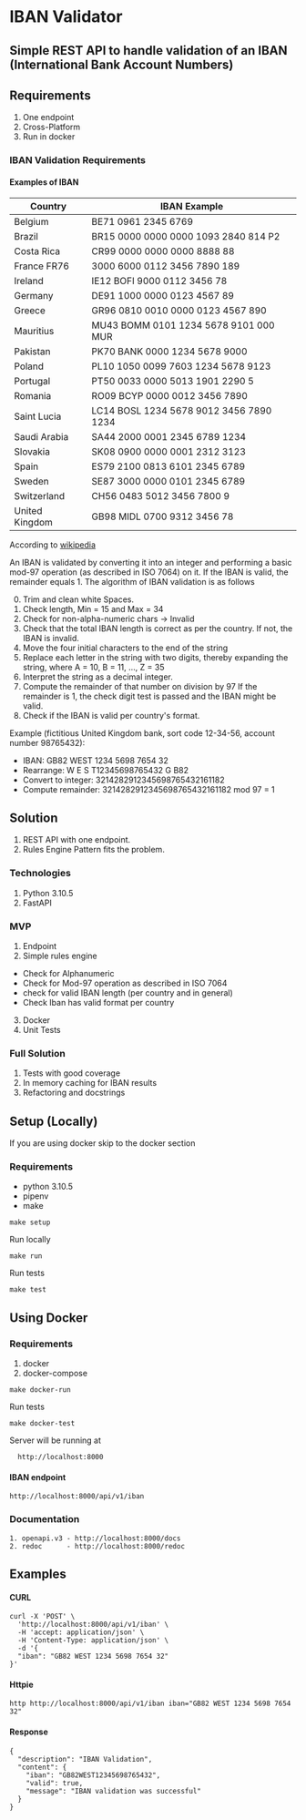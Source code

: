 # IBAN Validator

## Simple REST API to handle validation of an IBAN (International Bank Account Numbers)

## Requirements

1. One endpoint
2. Cross-Platform
3. Run in docker

### IBAN Validation Requirements

#### Examples of IBAN

| Country        | IBAN Example                            |
| -------------- | --------------------------------------- |
| Belgium        | BE71 0961 2345 6769                     |
| Brazil         | BR15 0000 0000 0000 1093 2840 814 P2    |
| Costa Rica     | CR99 0000 0000 0000 8888 88             |
| France	FR76   | 3000 6000 0112 3456 7890 189            |
| Ireland        | IE12 BOFI 9000 0112 3456 78             |
| Germany        | DE91 1000 0000 0123 4567 89             |
| Greece         | GR96 0810 0010 0000 0123 4567 890       |
| Mauritius      | MU43 BOMM 0101 1234 5678 9101 000 MUR   |
| Pakistan       | PK70 BANK 0000 1234 5678 9000           |
| Poland         | PL10 1050 0099 7603 1234 5678 9123      |
| Portugal       | PT50 0033 0000 5013 1901 2290 5         |
| Romania        | RO09 BCYP 0000 0012 3456 7890           |
| Saint Lucia    | LC14 BOSL 1234 5678 9012 3456 7890 1234 |
| Saudi Arabia   | SA44 2000 0001 2345 6789 1234           |
| Slovakia       | SK08 0900 0000 0001 2312 3123           |
| Spain          | ES79 2100 0813 6101 2345 6789           |
| Sweden         | SE87 3000 0000 0101 2345 6789           |
| Switzerland    | CH56 0483 5012 3456 7800 9              |
| United Kingdom | GB98 MIDL 0700 9312 3456 78             |

According to [wikipedia](https://en.wikipedia.org/wiki/International_Bank_Account_Number)

An IBAN is validated by converting it into an integer and performing a basic
mod-97 operation (as described in ISO 7064) on it. If the IBAN is valid, the
remainder equals 1. The algorithm of IBAN validation is as follows

0. Trim and clean white Spaces.
1. Check length, Min = 15 and Max = 34
2. Check for non-alpha-numeric chars -> Invalid
3. Check that the total IBAN length is correct as per the country. If not, the
   IBAN is invalid.
4. Move the four initial characters to the end of the string
5. Replace each letter in the string with two digits, thereby expanding the
   string, where A = 10, B = 11, ..., Z = 35
6. Interpret the string as a decimal integer.
7. Compute the remainder of that number on division by 97 If the remainder is
   1, the check digit test is passed and the IBAN might be valid.
8. Check if the IBAN is valid per country's format.

Example (fictitious United Kingdom bank, sort code 12-34-56, account number
98765432):

  - IBAN:		GB82 WEST 1234 5698 7654 32
  - Rearrange:		W E S T12345698765432 G B82	
  - Convert to integer:		3214282912345698765432161182
  - Compute remainder:		3214282912345698765432161182	mod 97 = 1

## Solution
1. REST API with one endpoint.
2. Rules Engine Pattern fits the problem.

### Technologies
1. Python 3.10.5
2. FastAPI

### MVP
1. Endpoint
2. Simple rules engine
  - Check for Alphanumeric
  - Check for Mod-97 operation as described in ISO 7064
  - check for valid IBAN length (per country and in general)
  - Check Iban has valid format per country
3. Docker
4. Unit Tests

### Full Solution
1. Tests with good coverage
2. In memory caching for IBAN results
3. Refactoring and docstrings


## Setup (Locally)
If you are using docker skip to the docker section

### Requirements
- python 3.10.5
- pipenv
- make

```
make setup
```

Run locally

```
make run
```
Run tests

```
make test
```

## Using Docker

### Requirements
1. docker
2. docker-compose

```
make docker-run
```
Run tests

```
make docker-test
```


Server will be running at

```
  http://localhost:8000
```

#### IBAN endpoint

```
http://localhost:8000/api/v1/iban

```

### Documentation
```
1. openapi.v3 - http://localhost:8000/docs
2. redoc      - http://localhost:8000/redoc
```
## Examples

#### CURL
```
curl -X 'POST' \
  'http://localhost:8000/api/v1/iban' \
  -H 'accept: application/json' \
  -H 'Content-Type: application/json' \
  -d '{
  "iban": "GB82 WEST 1234 5698 7654 32"
}'
```

#### Httpie
```
http http://localhost:8000/api/v1/iban iban="GB82 WEST 1234 5698 7654 32"
```

#### Response
```
{
  "description": "IBAN Validation",
  "content": {
    "iban": "GB82WEST12345698765432",
    "valid": true,
    "message": "IBAN validation was successful"
  }
}
```
